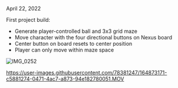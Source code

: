 April 22, 2022

First project build:
- Generate player-controlled ball and 3x3 grid maze
- Move character with the four directional buttons on Nexus board
- Center button on board resets to center position
- Player can only move within maze space

![IMG_0252](https://user-images.githubusercontent.com/78381247/164873160-7f7894ec-5e1e-454e-8e36-dad0358eb368.jpg)


https://user-images.githubusercontent.com/78381247/164873171-c5881274-0471-4ac7-a873-94e182780051.MOV

